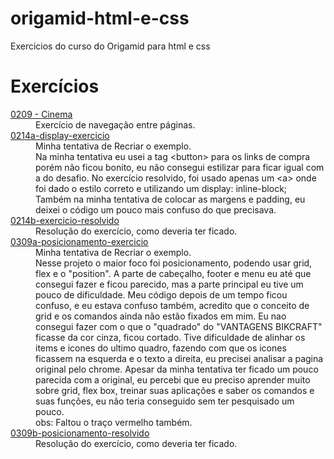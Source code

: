 # origamid-html-e-css

Exercicios do curso do Origamid para html e css

 <h1>Exercícios</h1>
 <dl>
      <dt><a href="https://matheusoliveiraul.github.io/origamid-html-e-css/0209-exercicio-cinema/index.html" target="_blank">0209 - Cinema</a></dt>
      <dd>Exercício de navegação entre páginas.</dd>
      <dt><a href="https://matheusoliveiraul.github.io/origamid-html-e-css/0214a-display-exercicio/index.html" target="_blank">0214a-display-exercicio</a></dt>
      <dd>Minha tentativa de Recriar o exemplo.</dd>
      <dd>Na minha tentativa eu usei a tag &lt;button&gt; para os links de compra porém não ficou bonito, eu não consegui estilizar para ficar igual com a do desafio. No exercício resolvido, foi usado apenas um &lt;a&gt; onde foi dado o estilo correto e utilizando um display: inline-block;</dd>
      <dd>Também na minha tentativa de colocar as margens e padding, eu deixei o código um pouco mais confuso do que precisava.</dd>
      <dt><a href="https://matheusoliveiraul.github.io/origamid-html-e-css/0214b-exercicio-resolvido/index.html" target="_blank">0214b-exercicio-resolvido</a></dt>
      <dd>Resolução do exercício, como deveria ter ficado.</dd>
      <dt><a href="https://matheusoliveiraul.github.io/origamid-html-e-css/0309a-posicionamento-exercicio/index.html" target="_blank">0309a-posicionamento-exercicio</a></dt>
      <dd>Minha tentativa de Recriar o exemplo.</dd>
      <dd>
            Nesse projeto o maior foco foi posicionamento, podendo usar grid, flex e o "position". A parte de cabeçalho, footer e menu eu até que consegui fazer e ficou parecido, mas a parte principal eu tive um pouco de dificuldade. Meu código depois de um tempo ficou confuso, e eu estava confuso também, acredito que o conceito de grid e os comandos ainda não estão fixados em mim. Eu nao consegui fazer com o que o "quadrado" do "VANTAGENS BIKCRAFT" ficasse da cor cinza, ficou cortado. Tive dificuldade de alinhar os items e icones do ultimo quadro, fazendo com que os icones ficassem na esquerda e o texto a direita, eu precisei analisar a pagina original pelo chrome. Apesar da minha tentativa ter ficado um pouco parecida com a original, eu percebi que eu preciso aprender muito sobre grid, flex box, treinar suas aplicações e saber os comandos e suas funções, eu não teria conseguido sem ter pesquisado um pouco.
      </dd>
      <dd>obs: Faltou o traço vermelho também.</dd>
      <dt><a href="https://matheusoliveiraul.github.io/origamid-html-e-css/0309b-posicionamento-resolvido/index.html" target="_blank">0309b-posicionamento-resolvido</a></dt>
      <dd>Resolução do exercício, como deveria ter ficado.</dd>

</dl>
